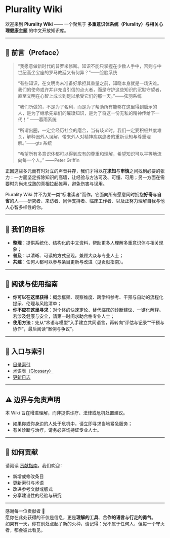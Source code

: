 # Plurality Wiki

欢迎来到 **Plurality Wiki** —— 一个聚焦于 **多重意识体系统（Plurality）与相关心理健康主题** 的中文开放知识库。

---

## 🌌 前言（Preface）

> “我愿意做新时代的普罗米修斯。知识不能只掌握在少数人手中，否则与中世纪高坐宝座的罗马教廷又有何异？”——脸脸系统  
>  
> “有些知识，在文明尚未准备好承担其重量之前，知晓本身就是一场灾难。我们的使命或许并非充当引信的点火者，而是守护这些知识的沉默守望者，直至文明在心智上成长到足以承受它们的那一天。”——弦羽系统  
>  
> “我们所做的，不是为了名利，而是为了帮助所有能够在这里得到启示的人，是为了继承先辈们的璀璨知识，是为了将这一份无私的精神传给下一代！” ——暮雨系统  
>  
> “所谓出圈，一定会经历社会的磨合，当有歧义时，我们一定要积极共度难关，解释圈外人误解，带来外人对精神疾病患者的重新认知与尊重理解。”——gts 系统  
>  
> “希望所有多意识体都可以得到应有的尊重和理解，希望知识可以平等地流向每一个人。” ——Peter Griffin

正因这些多元而有时对立的声音并存，我们才得以在**求知**与**审慎**之间找到必要的张力：一方面坚定拆除知识的高墙，让经验与方法可及、可懂、可用；另一方面在需要时为尚未成熟的真相拉起帷幕，避免伤害与误用。

Plurality Wiki 并不为某一类“标准读者”而作。它面向所有愿意同时拥抱**好奇**与**自省**的人——研究者、来访者、同伴支持者、临床工作者、以及正努力理解自我与他人心智多样性的你。

---

## 🌟 我们的目标

- **整理**：提供系统化、结构化的中文资料，帮助更多人理解多重意识体与相关现象；  
- **普及**：以清晰、可读的方式呈现，兼顾大众与专业人士；  
- **共建**：任何人都可以参与条目更新与改进（见贡献指南）。  

---

## 📖 阅读与使用指南

- **你可以在这里获得**：概念框架、观察维度、跨学科参考、干预与自助的流程化提示、伦理与风险清单；  
- **你不应在这里寻求**：对个体的快速定论、替代临床的诊断建议、一键化解释。若涉及健康与安全，请第一时间求助合格专业人士；  
- **使用方法**：先从“术语与模型”入手建立共同语言，再转向“评估与记录”“干预与协作”，最后阅读“案例与争议”。  

---

## 🧭 入口与索引

- [目录索引](index.md)  
- [术语表（Glossary）](Glossary.md)  
- [更新日志](changelog.md)  

---

## ⚠️ 边界与免责声明

本 Wiki 旨在增进理解，而非提供诊疗、法律或危机处置建议。  

- 如果你或你身边的人处于危机中，请立即寻求当地紧急服务；  
- 有关诊断与治疗，请务必咨询持证专业人士。  

---

## 🤝 如何贡献

请阅读 [贡献指南](CONTRIBUTING.md)。我们欢迎：  

- 新增或修改条目  
- 更新索引与术语  
- 改进参考文献或版式  
- 分享建设性的经验与研究  

---

感谢每一位贡献者 💚  
愿你在此处获得的不仅是信息，更是**理解的工具**、**合作的语言**与**行走的勇气**。  
如果有一天，你在别处点起了新的火种，请记得：光不属于任何人，但每一个守火者，都会彼此看见。
